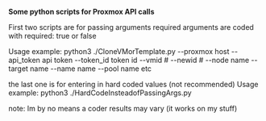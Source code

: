**Some python scripts for Proxmox API calls**

First two scripts are for passing arguments required arguments are coded with required: true or false

Usage example:
python3 ./CloneVMorTemplate.py --proxmox host --api_token api token --token_id token id --vmid # --newid # --node name --target name --name name --pool name etc 

the last one is for entering in hard coded values (not recommended)
Usage example:
python3 ./HardCodeInsteadofPassingArgs.py

note: Im by no means a coder results may vary (it works on my stuff)
